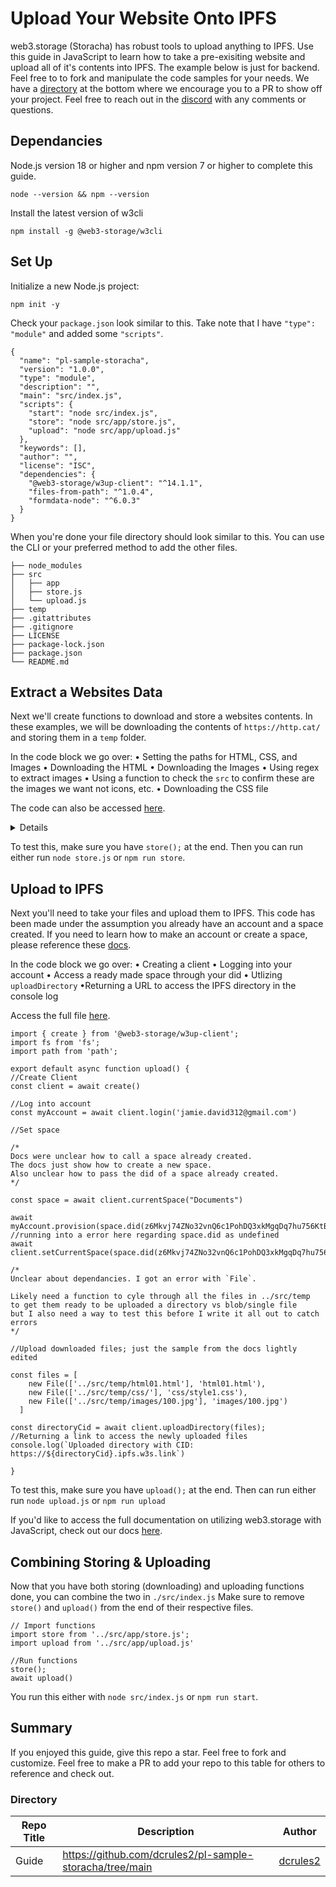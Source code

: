# Upload Your Website Onto IPFS

web3.storage (Storacha) has robust tools to upload anything to IPFS. Use this guide in JavaScript to learn how to take a pre-exisiting website and upload all of it's contents into IPFS. The example below is just for backend. Feel free to to fork and manipulate the code samples for your needs. We have a [directory](https://github.com/dcrules2/pl-sample-storacha/blob/main/README.md#directory) at the bottom where we encourage you to a PR to show off your project. Feel free to reach out in the [discord](https://discord.com/invite/KKucsCpZmY) with any comments or questions. 

## Dependancies

Node.js version 18 or higher and npm version 7 or higher to complete this guide. 

```node --version && npm --version```

Install the latest version of w3cli

 ```npm install -g @web3-storage/w3cli```

 ## Set Up

Initialize a new Node.js project:

```npm init -y```

Check your `package.json` look similar to this. Take note that I have `"type": "module"` and added some `"scripts"`.

```
{
  "name": "pl-sample-storacha",
  "version": "1.0.0",
  "type": "module",
  "description": "",
  "main": "src/index.js",
  "scripts": {    
    "start": "node src/index.js",
    "store": "node src/app/store.js",
    "upload": "node src/app/upload.js"
  },
  "keywords": [],
  "author": "",
  "license": "ISC",
  "dependencies": {
    "@web3-storage/w3up-client": "^14.1.1",
    "files-from-path": "^1.0.4",
    "formdata-node": "^6.0.3"
  }
}
```

When you're done your file directory should look similar to this. You can use the CLI or your preferred method to add the other files.

```
├── node_modules
├── src
│   ├── app
│   ├── store.js
│   └── upload.js
├── temp
├── .gitattributes
├── .gitignore
├── LICENSE
├── package-lock.json
├── package.json
└── README.md
```

## Extract a Websites Data

Next we'll create functions to download and store a websites contents. In these examples, we will be downloading the contents of `https://http.cat/` and storing them in a `temp` folder. 

In the code block we go over:
• Setting the paths for HTML, CSS, and Images
• Downloading the HTML
• Downloading the Images
  • Using regex to extract images
  • Using a function to check the `src` to confirm these are the images we want not icons, etc.
• Downloading the CSS file

The code can also be accessed [here](https://github.com/dcrules2/pl-sample-storacha/blob/main/src/app/store.js).

<details>
 
```
import https from 'https';
import fs from 'fs';
import path from 'path';
import { fileURLToPath } from 'url';

export default function store() {

// URL of the HTML page to download
const url = 'https://http.cat/'; // Static based on assignment

// Create __filename and __dirname
const __filename = fileURLToPath(import.meta.url);
const __dirname = path.dirname(__filename);

// Path where the HTML, Images, and CSS files will be saved
const filePath = path.join(__dirname, '../temp/html01.html');
const imagesDir = path.join(__dirname, '../temp/images');
const cssDir = path.join(__dirname, '../temp/css');

// Create the directory if it doesn't exist
fs.mkdir(path.dirname(filePath), { recursive: true }, (err) => {
    if (err) {
        return console.error(`Failed to create directory: ${err.message}`);
    }

    // Download the HTML page
    https.get(url, (response) => {
        if (response.statusCode !== 200) {
            return console.error(`Failed to get '${url}' (${response.statusCode})`);
        }

        // Save the response to a file
        const file = fs.createWriteStream(filePath);
        response.pipe(file);

        file.on('finish', () => {
            file.close();
            console.log('Download completed!');
        });
    }).on('error', (err) => {
        console.error(`Error during HTTP request: ${err.message}`);
    });
});

// Function to download an image
function downloadImage(imageUrl, savePath) {
    https.get(imageUrl, (response) => {
        if (response.statusCode !== 200) {
            return console.error(`Failed to get '${imageUrl}' (${response.statusCode})`);
        }

        // Save the image
        const file = fs.createWriteStream(savePath);
        response.pipe(file);

        file.on('finish', () => {
            file.close();
            console.log(`Downloaded ${imageUrl}`);
        });
    }).on('error', (err) => {
        console.error(`Error during HTTP request: ${err.message}`);
    });
}

// Function to download HTML page and extract images using regex
function downloadImagesFromHtml(url) {
    https.get(url, (response) => {
        if (response.statusCode !== 200) {
            return console.error(`Failed to get '${url}' (${response.statusCode})`);
        }

        let html = '';

        // Accumulate the HTML data
        response.on('data', (chunk) => {
            html += chunk;
        });

        // Process the HTML once fully received
        response.on('end', () => {
            // Regex pattern to match image src attributes
            const imgRegex = /<img[^>]+src=["']([^"']+)["']/gi;
            let match;

            // Ensure the directory exists
            fs.mkdir(imagesDir, { recursive: true }, (err) => {
                if (err) {
                    return console.error(`Failed to create directory: ${err.message}`);
                }

                // Iterate over matched image src attributes and download images
                while ((match = imgRegex.exec(html)) !== null) {
                    const imageUrl = new URL(match[1], url).href;
                    if (imageUrl.startsWith('https://http.cat/images/')) {
                        const imageName = path.basename(imageUrl);
                        const savePath = path.join(imagesDir, imageName);
                        downloadImage(imageUrl, savePath);
                    }
                }
            });
        });
    }).on('error', (err) => {
        console.error(`Error during HTTP request: ${err.message}`);
    });
}

// Start the process for downloading Images
downloadImagesFromHtml(url);

// Function to download a CSS file
function downloadCss(cssUrl, savePath) {
    https.get(cssUrl, (response) => {
        if (response.statusCode !== 200) {
            return console.error(`Failed to get '${cssUrl}' (${response.statusCode})`);
        }

        // Save the CSS file
        const file = fs.createWriteStream(savePath);
        response.pipe(file);

        file.on('finish', () => {
            file.close();
            console.log(`Downloaded ${cssUrl}`);
        });
    }).on('error', (err) => {
        console.error(`Error during HTTP request: ${err.message}`);
    });
}

// Function to download HTML page and extract CSS links using regex
function downloadCssFromHtml(url) {
    https.get(url, (response) => {
        if (response.statusCode !== 200) {
            return console.error(`Failed to get '${url}' (${response.statusCode})`);
        }

        let html = '';

        // Accumulate the HTML data
        response.on('data', (chunk) => {
            html += chunk;
        });

        // Process the HTML once fully received
        response.on('end', () => {
            // Regex pattern to match CSS link tags
            const cssRegex = /<link[^>]+rel=["']stylesheet["'][^>]+href=["']([^"']+)["']/gi;
            let match;

            // Ensure the directory exists
            fs.mkdir(cssDir, { recursive: true }, (err) => {
                if (err) {
                    return console.error(`Failed to create directory: ${err.message}`);
                }

                // Iterate over matched CSS link tags and download CSS files
                while ((match = cssRegex.exec(html)) !== null) {
                    const cssUrl = new URL(match[1], url).href;
                    const cssName = path.basename(cssUrl);
                    const savePath = path.join(cssDir, cssName);
                    downloadCss(cssUrl, savePath);
                }
            });
        });
    }).on('error', (err) => {
        console.error(`Error during HTTP request: ${err.message}`);
    });
}

// Start the process to download the CSS file
downloadCssFromHtml(url);

}
```
</details>

To test this, make sure you have `store();` at the end. Then you can run either run `node store.js` or `npm run store`.

## Upload to IPFS

Next you'll need to take your files and upload them to IPFS. This code has been made under the assumption you already have an account and a space created. If you need to learn how to make an account or create a space, please reference these [docs](https://web3.storage/docs/quickstart/).

In the code block we go over:
• Creating a client
• Logging into your account
• Access a ready made space through your did
• Utlizing `uploadDirectory`
•Returning a URL to access the IPFS directory in the console log

Access the full file [here](https://github.com/dcrules2/pl-sample-storacha/blob/main/src/app/upload.js).

<summary>
 
```
import { create } from '@web3-storage/w3up-client';
import fs from 'fs';
import path from 'path';

export default async function upload() {
//Create Client
const client = await create()

//Log into account
const myAccount = await client.login('jamie.david312@gmail.com')

//Set space

/*
Docs were unclear how to call a space already created. 
The docs just show how to create a new space.
Also unclear how to pass the did of a space already created.
*/

const space = await client.currentSpace("Documents")

await myAccount.provision(space.did(z6Mkvj74ZNo32vnQ6c1PohDQ3xkMgqDq7hu756KtBZ1BnyCG))
//running into a error here regarding space.did as undefined
await client.setCurrentSpace(space.did(z6Mkvj74ZNo32vnQ6c1PohDQ3xkMgqDq7hu756KtBZ1BnyCG))

/*
Unclear about dependancies. I got an error with `File`.

Likely need a function to cyle through all the files in ../src/temp
to get them ready to be uploaded a directory vs blob/single file
but I also need a way to test this before I write it all out to catch errors
*/

//Upload downloaded files; just the sample from the docs lightly edited

const files = [
    new File(['../src/temp/html01.html'], 'html01.html'),
    new File(['../src/temp/css/'], 'css/style1.css'),
    new File(['../src/temp/images/100.jpg'], 'images/100.jpg')
  ]
  
const directoryCid = await client.uploadDirectory(files);
//Returning a link to access the newly uploaded files
console.log(`Uploaded directory with CID: https://${directoryCid}.ipfs.w3s.link`)

}
```

</summary>

To test this, make sure you have `upload();` at the end. Then  can run either run `node upload.js` or `npm run upload`

If you'd like to access the full documentation on utilizing web3.storage with JavaScript, check out our docs [here](https://web3.storage/docs/w3up-client/).

## Combining Storing & Uploading

Now that you have both storing (downloading) and uploading functions done, you can combine the two in `./src/index.js`
Make sure to remove `store()` and `upload()` from the end of their respective files.

```
// Import functions
import store from '../src/app/store.js';
import upload from '../src/app/upload.js'

//Run functions
store();
await upload()

```

You run this either with `node src/index.js` or `npm run start`.

## Summary
If you enjoyed this guide, give this repo a star. Feel free to fork and customize. Feel free to make a PR to add your repo to this table for others to reference and check out.

### Directory
| Repo Title | Description | Author |
| --------------- | --------------- | --------------- |
| Guide  | https://github.com/dcrules2/pl-sample-storacha/tree/main   | [dcrules2](https://github.com/dcrules2)   |


